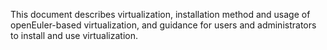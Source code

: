 This document describes virtualization, installation method and usage of openEuler-based virtualization, and guidance for users and administrators to install and use virtualization.
